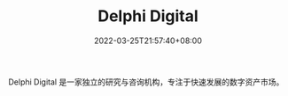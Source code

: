 ﻿---
weight: 
title: "Delphi Digital"
description: "Delphi Digital 是一家独立的研究与咨询机构，专注于快速发展的数字资产市场"
date: 2022-03-25T21:57:40+08:00
lastmod: 2022-03-25T16:45:40+08:00
draft: false
authors: ["Metabd"]
featuredImage: "delphi-digital.jpg"
link: ""
tags: ["研究机构","Delphi Digital"]
categories: ["navigation"]
navigation: ["研究机构"]
lightgallery: true
toc: true
pinned: false
recommend: false
recommend1: false
---
Delphi Digital 是一家独立的研究与咨询机构，专注于快速发展的数字资产市场。
